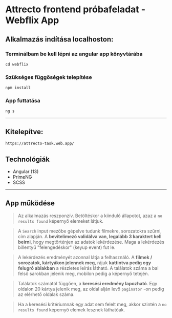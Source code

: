 # Attrecto frontend próbafeladat - Webflix App

## Alkalmazás indítása localhoston:
### Terminálbam be kell lépni az angular app könyvtárába 
```
cd webflix
```
### Szükséges függőségek telepítése
```
npm install
```
### App futtatása
```
ng s
```
---

## Kitelepítve:
```
https://attrecto-task.web.app/
```

## Technológiák
- Angular (13)
- PrimeNG
- SCSS

---

## App működése
>Az alkalmazás reszponzív. Betöltéskor a kiinduló állapotot, azaz a `no results found` képernyő elemeket látjuk.

>A `Search` input mezőbe gépelve tudunk filmekre, sorozatokra szűrni, cím alapján.
A **bevitelimező validálva van, legalább 3 karaktert kell beírni**, hogy megtörténjen az adatok lekérdezése.
Maga a lekérdezés billentyű "felengedéskor" (keyup event) fut le. 

>A lekérdezés eredményét azonnal látja a felhasználó. A **filmek / sorozatok, kártyákon jelennek meg**, rájuk **kattintva pedig egy felugró ablakban** a részletes leírás látható.
A találatok száma a bal felső sarokban jelenik meg, mobilon pedig a képernyő tetején.

>Találatok számától függően, a **keresési eredmény lapozható**. Egy oldalon 20 kártya jelenik meg, az oldal alján levő `paginator` 
-on pedig az elérhető oldalak száma.

>Ha a keresési kritériumnak egy adat sem felelt meg, akkor szintén a `no results found` képernyő elemek lesznek láthatóak.

